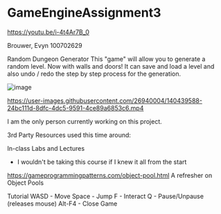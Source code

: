 # GameEngineAssignment3

https://youtu.be/i-4t4Ar7B_0

Brouwer, Evyn 100702629


Random Dungeon Generator
This "game" will allow you to generate a random level. 
Now with walls and doors!
It can save and load a level and also undo / redo the step by step process for the generation.

![image](https://user-images.githubusercontent.com/26940004/140439567-b8ba9b08-d7eb-4e6c-b8c3-e1fee26260e1.png)





https://user-images.githubusercontent.com/26940004/140439588-24bc111d-8dfc-4dc5-9591-4ce89a6853c6.mp4



I am the only person currently working on this project.

3rd Party Resources used this time around:

In-class Labs and Lectures
- I wouldn't be taking this course if I knew it all from the start
 
https://gameprogrammingpatterns.com/object-pool.html
A refresher on Object Pools


Tutorial
WASD - Move
Space - Jump
F - Interact
Q - Pause/Unpause (releases mouse)
Alt-F4 - Close Game
